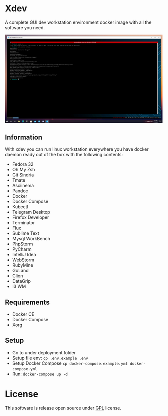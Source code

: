# Xdev

A complete GUI dev workstation environment docker image with all the software you need.

![xdev](docs/screenshots/w3.png)

## Information

With xdev you can run linux workstation everywhere you have docker daemon ready out of the box with the following contents:

- Fedora 32
- Oh My Zsh
- Git Sindria
- Tmate
- Asciinema
- Pandoc
- Docker
- Docker Compose
- Kubectl
- Telegram Desktop
- Firefox Developer
- Terminator
- Flux
- Sublime Text
- Mysql WorkBench
- PhpStorm
- PyCharm
- IntelliJ Idea
- WebStorm
- RubyMine
- GoLand
- Clion
- DataGrip
- I3 WM

## Requirements

- Docker CE
- Docker Compose
- Xorg

## Setup

- Go to under deployment folder
- Setup file env: `cp .env.example .env`
- Setup Docker Compose `cp docker-compose.example.yml docker-compose.yml`
- Run: `docker-compose up -d`

# License

This software is release open source under [GPL](https://github.com/SindriaInc/xdev/blob/master/LICENSE) license.